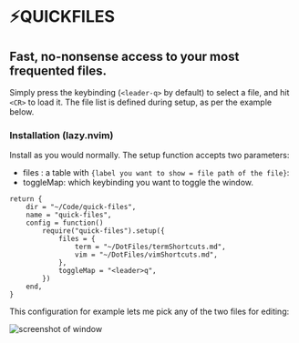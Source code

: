 # ⚡QUICKFILES

## Fast, no-nonsense access to your most frequented files.

Simply press the keybinding (`<leader-q>` by default) to select a file, and hit `<CR>` to load it.
The file list is defined during setup, as per the example below.

### Installation (lazy.nvim)

Install as you would normally. The setup function accepts two parameters:

- files : a table with `{label you want to show = file path of the file}`:
- toggleMap: which keybinding you want to toggle the window.

```
return {
	dir = "~/Code/quick-files",
	name = "quick-files",
	config = function()
		require("quick-files").setup({
			files = {
				term = "~/DotFiles/termShortcuts.md",
				vim = "~/DotFiles/vimShortcuts.md",
			},
			toggleMap = "<leader>q",
		})
	end,
}

```

This configuration for example lets me pick any of the two files for editing:

![screenshot of window](https://i.imgur.com/SonP6vS.png)
